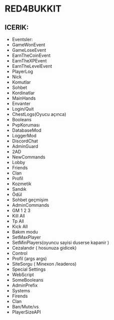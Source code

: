 # RED4BUKKIT

## ICERIK:
- Eventsler:
 - GameWonEvent
 - GameLoseEvent
 - EarnTheCoinEvent
 - EarnTheXPEvent
 - EarnTheLevelEvent
- PlayerLog
 - Nick
 - Komutlar
 - Sohbet
 - Kordinatlar
 - MainHands
 - Envanter
 - Login/Quit
- ChestLogs(Oyucu açınca)
- Booleans
 - PvpKoruması
 - DatabaseMod
 - LoggerMod
 - DiscordChat
 - AdminGuard
 - 2AD
- NewCommands
 - Lobby
 - Friends
 - Clan
 - Profil
 - Kozmetik
 - Sandık
 - Ödül
 - Sohbet geçmişim
- AdminCommands
 - GM 1 2 3
 - Kill All
 - Tp All
 - Kick All
 - Bakım modu
 - SetMaxPlayer
 - SetMinPlayers(oyuncu sayisi duserse kapanir )
 - Cezalandır ( hosunuza gidicek)
 - Control
 - Profil (args args)
 - SiteSorgu ( Minexon /leaderos)
- Special Settings
 - WebScript
 - SomeBooleans
 - AdminPrefix
- Systems
 - Firends
 - Clan
 - Ban/Mute/vs
 - PlayerSizeAPI
